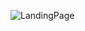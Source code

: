 ![LandingPage](https://github.com/eonegus/Portfolio-Web/assets/107445052/e945843e-52bb-4dac-b7a2-7c5b44617818)
